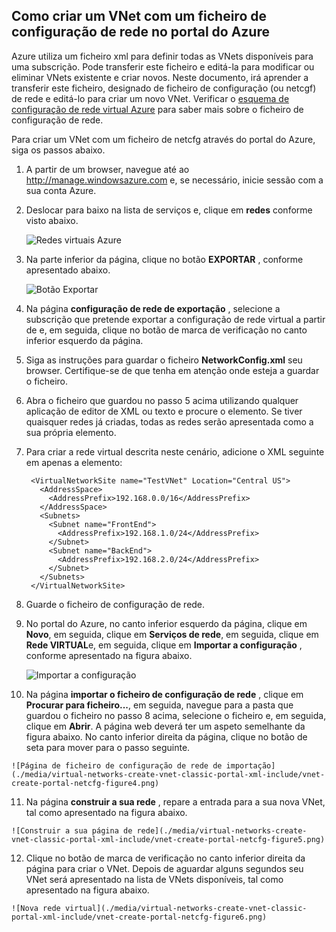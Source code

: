 ## <a name="how-to-create-a-vnet-using-a-network-config-file-in-the-azure-portal"></a>Como criar um VNet com um ficheiro de configuração de rede no portal do Azure

Azure utiliza um ficheiro xml para definir todas as VNets disponíveis para uma subscrição. Pode transferir este ficheiro e editá-la para modificar ou eliminar VNets existente e criar novos. Neste documento, irá aprender a transferir este ficheiro, designado de ficheiro de configuração (ou netcgf) de rede e editá-lo para criar um novo VNet. Verificar o [esquema de configuração de rede virtual Azure](https://msdn.microsoft.com/library/azure/jj157100.aspx) para saber mais sobre o ficheiro de configuração de rede.

Para criar um VNet com um ficheiro de netcfg através do portal do Azure, siga os passos abaixo.

1. A partir de um browser, navegue até ao http://manage.windowsazure.com e, se necessário, inicie sessão com a sua conta Azure.
2. Deslocar para baixo na lista de serviços e, clique em **redes** conforme visto abaixo.

    ![Redes virtuais Azure](./media/virtual-networks-create-vnet-classic-portal-xml-include/vnet-create-portal-netcfg-figure1.gif)

3. Na parte inferior da página, clique no botão **EXPORTAR** , conforme apresentado abaixo.

    ![Botão Exportar](./media/virtual-networks-create-vnet-classic-portal-xml-include/vnet-create-portal-netcfg-figure2.png)

4. Na página **configuração de rede de exportação** , selecione a subscrição que pretende exportar a configuração de rede virtual a partir de e, em seguida, clique no botão de marca de verificação no canto inferior esquerdo da página.
5. Siga as instruções para guardar o ficheiro **NetworkConfig.xml** seu browser. Certifique-se de que tenha em atenção onde esteja a guardar o ficheiro.
6. Abra o ficheiro que guardou no passo 5 acima utilizando qualquer aplicação de editor de XML ou texto e procure o **<VirtualNetworkSites>** elemento. Se tiver quaisquer redes já criadas, todas as redes serão apresentada como a sua própria **<VirtualNetworkSite>** elemento.
7. Para criar a rede virtual descrita neste cenário, adicione o XML seguinte em apenas a **<VirtualNetworkSites>** elemento:

        <VirtualNetworkSite name="TestVNet" Location="Central US">
          <AddressSpace>
            <AddressPrefix>192.168.0.0/16</AddressPrefix>
          </AddressSpace>
          <Subnets>
            <Subnet name="FrontEnd">
              <AddressPrefix>192.168.1.0/24</AddressPrefix>
            </Subnet>
            <Subnet name="BackEnd">
              <AddressPrefix>192.168.2.0/24</AddressPrefix>
            </Subnet>
          </Subnets>
        </VirtualNetworkSite>

8.  Guarde o ficheiro de configuração de rede.
9.  No portal do Azure, no canto inferior esquerdo da página, clique em **Novo**, em seguida, clique em **Serviços de rede**, em seguida, clique em **Rede VIRTUAL**e, em seguida, clique em **Importar a configuração** , conforme apresentado na figura abaixo.

    ![Importar a configuração](./media/virtual-networks-create-vnet-classic-portal-xml-include/vnet-create-portal-netcfg-figure3.gif)

10.  Na página **importar o ficheiro de configuração de rede** , clique em **Procurar para ficheiro...**, em seguida, navegue para a pasta que guardou o ficheiro no passo 8 acima, selecione o ficheiro e, em seguida, clique em **Abrir**. A página web deverá ter um aspeto semelhante da figura abaixo. No canto inferior direita da página, clique no botão de seta para mover para o passo seguinte.

    ![Página de ficheiro de configuração de rede de importação](./media/virtual-networks-create-vnet-classic-portal-xml-include/vnet-create-portal-netcfg-figure4.png)

11.   Na página **construir a sua rede** , repare a entrada para a sua nova VNet, tal como apresentado na figura abaixo.

    ![Construir a sua página de rede](./media/virtual-networks-create-vnet-classic-portal-xml-include/vnet-create-portal-netcfg-figure5.png)

12.   Clique no botão de marca de verificação no canto inferior direita da página para criar o VNet. Depois de aguardar alguns segundos seu VNet será apresentado na lista de VNets disponíveis, tal como apresentado na figura abaixo.

    ![Nova rede virtual](./media/virtual-networks-create-vnet-classic-portal-xml-include/vnet-create-portal-netcfg-figure6.png)